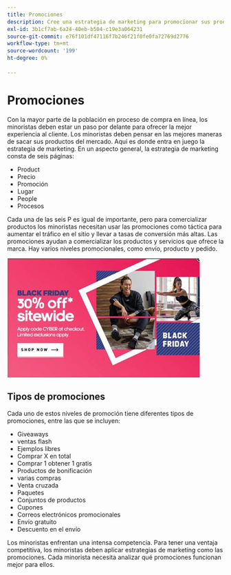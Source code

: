 ```yaml
---
title: Promociones
description: Cree una estrategia de marketing para promocionar sus productos a sus clientes.
exl-id: 3b1cf7ab-6a24-40eb-b504-c19e3a064231
source-git-commit: e76f101df47116f7b246f21f0fe0fa72769d2776
workflow-type: tm+mt
source-wordcount: '199'
ht-degree: 0%

---
```


# Promociones

Con la mayor parte de la población en proceso de compra en línea, los minoristas deben estar un paso por delante para ofrecer la mejor experiencia al cliente. Los minoristas deben pensar en las mejores maneras de sacar sus productos del mercado. Aquí es donde entra en juego la estrategia de marketing. En un aspecto general, la estrategia de marketing consta de seis páginas:

- Product
- Precio
- Promoción
- Lugar
- People
- Procesos

Cada una de las seis P es igual de importante, pero para comercializar productos los minoristas necesitan usar las promociones como táctica para aumentar el tráfico en el sitio y llevar a tasas de conversión más altas. Las promociones ayudan a comercializar los productos y servicios que ofrece la marca. Hay varios niveles promocionales, como envío, producto y pedido.

![ejemplo de publicidad promocional](../../assets/playbooks/promotion-example.png)

## Tipos de promociones

Cada uno de estos niveles de promoción tiene diferentes tipos de promociones, entre las que se incluyen:

- Giveaways
- ventas flash
- Ejemplos libres
- Comprar X en total
- Comprar 1 obtener 1 gratis
- Productos de bonificación
- varias compras
- Venta cruzada
- Paquetes
- Conjuntos de productos
- Cupones
- Correos electrónicos promocionales
- Envío gratuito
- Descuento en el envío

Los minoristas enfrentan una intensa competencia. Para tener una ventaja competitiva, los minoristas deben aplicar estrategias de marketing como las promociones. Cada minorista necesita analizar qué promociones funcionan mejor para ellos.
